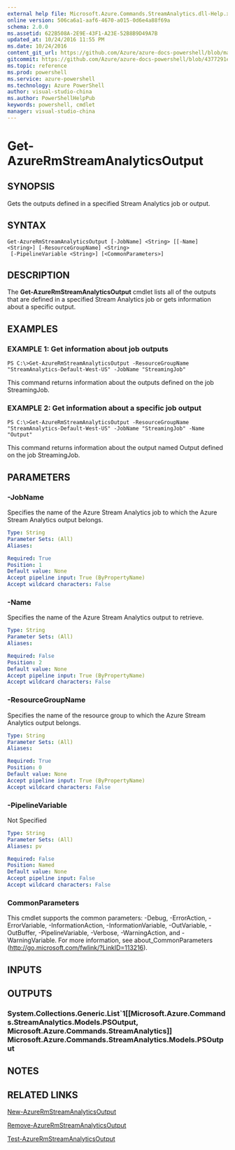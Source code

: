 ```yaml
---
external help file: Microsoft.Azure.Commands.StreamAnalytics.dll-Help.xml
online version: 506ca6a1-aaf6-4670-a015-0d6e4a88f69a
schema: 2.0.0
ms.assetid: 622B508A-2E9E-43F1-A23E-52B8B9D49A7B
updated_at: 10/24/2016 11:55 PM
ms.date: 10/24/2016
content_git_url: https://github.com/Azure/azure-docs-powershell/blob/master/azureps-cmdlets-docs/ResourceManager/AzureRM.StreamAnalytics/v2.2.0/Get-AzureRmStreamAnalyticsOutput.md
gitcommit: https://github.com/Azure/azure-docs-powershell/blob/4377291ee360e58e2c1c5d644155daf6a0279055/azureps-cmdlets-docs/ResourceManager/AzureRM.StreamAnalytics/v2.2.0/Get-AzureRmStreamAnalyticsOutput.md
ms.topic: reference
ms.prod: powershell
ms.service: azure-powershell
ms.technology: Azure PowerShell
author: visual-studio-china
ms.author: PowerShellHelpPub
keywords: powershell, cmdlet
manager: visual-studio-china
---
```


# Get-AzureRmStreamAnalyticsOutput

## SYNOPSIS
Gets the outputs defined in a specified Stream Analytics job or output.

## SYNTAX

```
Get-AzureRmStreamAnalyticsOutput [-JobName] <String> [[-Name] <String>] [-ResourceGroupName] <String>
 [-PipelineVariable <String>] [<CommonParameters>]
```

## DESCRIPTION
The **Get-AzureRmStreamAnalyticsOutput** cmdlet lists all of the outputs that are defined in a specified Stream Analytics job or gets information about a specific output.

## EXAMPLES

### EXAMPLE 1: Get information about job outputs
```
PS C:\>Get-AzureRmStreamAnalyticsOutput -ResourceGroupName "StreamAnalytics-Default-West-US" -JobName "StreamingJob"
```

This command returns information about the outputs defined on the job StreamingJob.

### EXAMPLE 2: Get information about a specific job output
```
PS C:\>Get-AzureRmStreamAnalyticsOutput -ResourceGroupName "StreamAnalytics-Default-West-US" -JobName "StreamingJob" -Name "Output"
```

This command returns information about the output named Output defined on the job StreamingJob.

## PARAMETERS

### -JobName
Specifies the name of the Azure Stream Analytics job to which the Azure Stream Analytics output belongs.

```yaml
Type: String
Parameter Sets: (All)
Aliases: 

Required: True
Position: 1
Default value: None
Accept pipeline input: True (ByPropertyName)
Accept wildcard characters: False
```

### -Name
Specifies the name of the Azure Stream Analytics output to retrieve.

```yaml
Type: String
Parameter Sets: (All)
Aliases: 

Required: False
Position: 2
Default value: None
Accept pipeline input: True (ByPropertyName)
Accept wildcard characters: False
```

### -ResourceGroupName
Specifies the name of the resource group to which the Azure Stream Analytics output belongs.

```yaml
Type: String
Parameter Sets: (All)
Aliases: 

Required: True
Position: 0
Default value: None
Accept pipeline input: True (ByPropertyName)
Accept wildcard characters: False
```

### -PipelineVariable
Not Specified

```yaml
Type: String
Parameter Sets: (All)
Aliases: pv

Required: False
Position: Named
Default value: None
Accept pipeline input: False
Accept wildcard characters: False
```

### CommonParameters
This cmdlet supports the common parameters: -Debug, -ErrorAction, -ErrorVariable, -InformationAction, -InformationVariable, -OutVariable, -OutBuffer, -PipelineVariable, -Verbose, -WarningAction, and -WarningVariable. For more information, see about_CommonParameters (http://go.microsoft.com/fwlink/?LinkID=113216).

## INPUTS

## OUTPUTS

### System.Collections.Generic.List`1[[Microsoft.Azure.Commands.StreamAnalytics.Models.PSOutput, Microsoft.Azure.Commands.StreamAnalytics]]            Microsoft.Azure.Commands.StreamAnalytics.Models.PSOutput

## NOTES

## RELATED LINKS

[New-AzureRmStreamAnalyticsOutput](./New-AzureRmStreamAnalyticsOutput.md)

[Remove-AzureRmStreamAnalyticsOutput](./Remove-AzureRmStreamAnalyticsOutput.md)

[Test-AzureRmStreamAnalyticsOutput](./Test-AzureRmStreamAnalyticsOutput.md)


